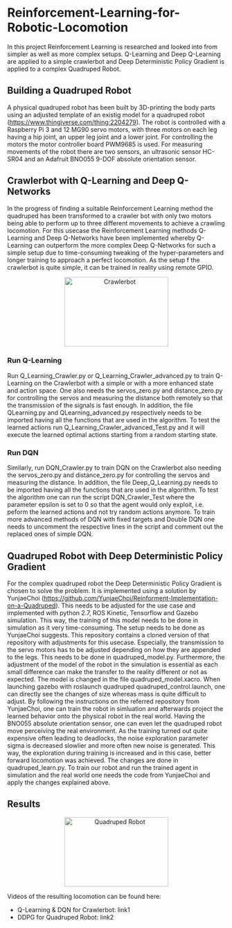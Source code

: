 # Reinforcement-Learning-for-Robotic-Locomotion
In this project Reinforcement Learning is researched and looked into from simpler as well as more complex setups. Q-Learning and Deep Q-Learning are applied to a simple crawlerbot and Deep Deterministic Policy Gradient is applied to a complex Quadruped Robot.


## Building a Quadruped Robot
A physical quadruped robot has been built by 3D-printing the body parts using an adjusted template of an existig model for a quadruped robot (https://www.thingiverse.com/thing:2204279). The robot is controlled with a Raspberry Pi 3 and 12 MG90 servo motors, with three motors on each leg having a hip joint, an upper leg joint and a lower joint. For controlling the motors the motor controller board PWM9685 is used. For measuring movements of the robot there are two sensors, an ultrasonic sensor HC-SR04 and an Adafruit BNO055 9-DOF absolute orientation sensor.

## Crawlerbot with Q-Learning and Deep Q-Networks

In the progress of finding a suitable Reinforcement Learning method the quadruped has been transformed to a crawler bot with only two motors being able to perform up to three different movements to achieve a crawling locomotion. For this usecase the Reinforcement Learning methods Q-Learning and Deep Q-Networks have been implemented whereby Q-Learning can outperform the more complex Deep Q-Networks for such a simple setup due to time-consuming tweaking of the hyper-parameters and longer training to approach a perfect locomotion. As the setup f the crawlerbot is quite simple, it can be trained in reality using remote GPIO.

<p align="center">
<img src="https://github.com/hellocarolin/Reinforcement-Learning-for-Quadruped-Locomotion/blob/master/crawlerbot1.jpg" width="240"     height="160" title="Crawlerbot">
</p>

### Run Q-Learning
Run Q_Learning_Crawler.py or Q_Learning_Crawler_advanced.py to train Q-Learning on the Crawlerbot with a simple or with a more enhanced state and action space. One also needs the servos_zero.py and distance_zero.py for controlling the servos and measuring the distance both remotely so that the transmission of the signals is fast enough. In addition, the file QLearning.py and QLearning_advanced.py respectively needs to be imported having all the functions that are used in the algorithm. To test the learned actions run Q_Learning_Crawler_advanced_Test.py and it will execute the learned optimal actions starting from a random starting state.

### Run DQN
Similarly, run DQN_Crawler.py to train DQN on the Crawlerbot also needing the servos_zero.py and distance_zero.py for controlling the servos and measuring the distance. In addition, the file Deep_Q_Learning.py needs to be imported having all the functions that are used in the algorithm. To test the algorithm one can run the script DQN_Crawler_Test where the parameter epsilon is set to 0 so that the agent would only exploit, i.e. peform the learned actions and not try random actions anymore. To train more advanced methods of DQN with fixed targets and Double DQN one needs to uncomment the respective lines in the script and comment out the replaced ones of simple DQN.

## Quadruped Robot with Deep Deterministic Policy Gradient

For the complex quadruped robot the Deep Deterministic Policy Gradient is chosen to solve the problem. It is implemented using a solution by YunjaeChoi (https://github.com/YunjaeChoi/Reinforment-Implementation-on-a-Quadruped). This needs to be adjusted for the use case and implemented with python 2.7, ROS Kinetic, Tensorflow and Gazebo simulation. This way, the training of this model needs to be done in simulation as it very time-consuming. The setup needs to be done as YunjaeChoi suggests. This repository contains a cloned version of that repository with adjustments for this usecase. Especially, the transmission to the servo motors has to be adjusted depending on how they are appended to the legs. This needs to be done in quadruped_model.py. Furthermore, the adjustment of the model of the robot in the simulation is essential as each small difference can make the transfer to the reality different or not as expected. The model is changed in the file quadruped_model.xacro. When launching gazebo with roslaunch quadruped quadruped_control.launch, one can directly see the changes of size whereas mass is quite difficult to adjust. By following the instructions on the referred repository from YunjaeChoi, one can train the robot in simluation and afterwards project the learned behavior onto the physical robot in the real world. Having the BNO055 absolute orientation sensor, one can even let the quadruped robot move perceiving the real environment.
As the training turned out quite expensive often leading to deadlocks, the noise exploration parameter sigma is decreased slowlier and more often new noise is generated. This way, the exploration during training is increased and in this case, better forward locomotion was achieved. The changes are done in quadruped_learn.py.
To train our robot and run the trained agent in simulation and the real world one needs the code from YunjaeChoi and apply the changes explained above.

## Results

<p align="center">
<img src="https://github.com/hellocarolin/Reinforcement-Learning-for-Quadruped-Locomotion/blob/master/quadruped1.jpg" width="240"     height="160" title="Quadruped Robot">
</p>

Videos of the resulting locomotion can be found here:
- Q-Learning & DQN for Crawlerbot: link1
- DDPG for Quadruped Robot: link2
